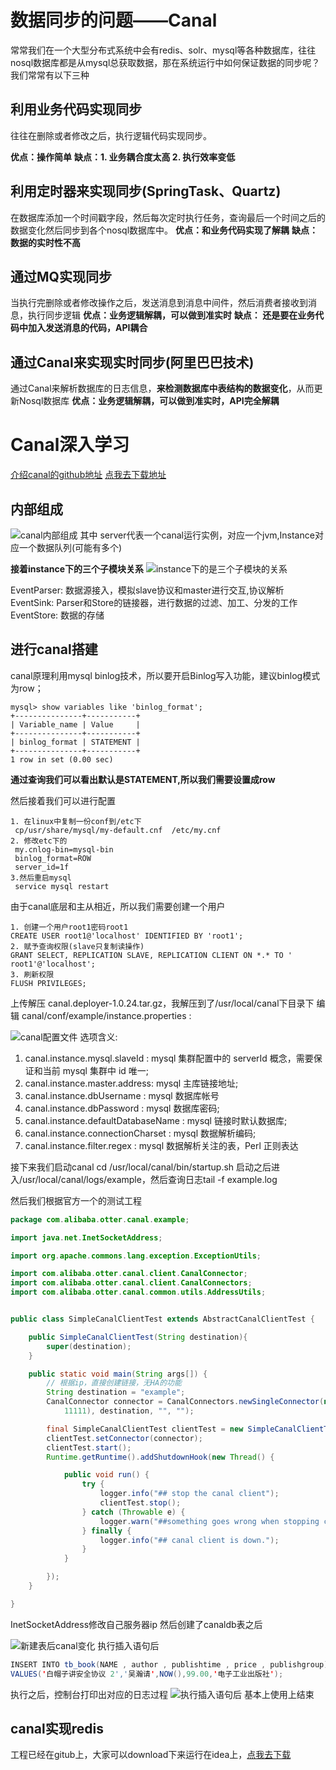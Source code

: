 # 数据同步的问题——Canal
常常我们在一个大型分布式系统中会有redis、solr、mysql等各种数据库，往往nosql数据库都是从mysql总获取数据，那在系统运行中如何保证数据的同步呢？我们常常有以下三种
## 利用业务代码实现同步
往往在删除或者修改之后，执行逻辑代码实现同步。

**优点：操作简单**
**缺点：1. 业务耦合度太高 2. 执行效率变低**

## 利用定时器来实现同步(SpringTask、Quartz)
在数据库添加一个时间戳字段，然后每次定时执行任务，查询最后一个时间之后的数据变化然后同步到各个nosql数据库中。
**优点：和业务代码实现了解耦**
**缺点： 数据的实时性不高**
## 通过MQ实现同步
当执行完删除或者修改操作之后，发送消息到消息中间件，然后消费者接收到消息，执行同步逻辑
**优点：业务逻辑解耦，可以做到准实时**
**缺点： 还是要在业务代码中加入发送消息的代码，API耦合**

## 通过Canal来实现实时同步(阿里巴巴技术)
通过Canal来解析数据库的日志信息，**来检测数据库中表结构的数据变化**，从而更新Nosql数据库
**优点：业务逻辑解耦，可以做到准实时，API完全解耦**
# Canal深入学习
[介绍canal的github地址](https://github.com/alibaba/canal "github地址")
[点我去下载地址](https://github.com/alibaba/canal/releases?after=canal-1.0.26-preview-3 "具体下载地址")
## 内部组成
![canal内部组成](http://qiniuyun.lmxljc.xyz/canal%E5%86%85%E9%83%A8%E7%BB%84%E6%88%90.png "canal内部组成")
其中 server代表一个canal运行实例，对应一个jvm,Instance对应一个数据队列(可能有多个)

**接着instance下的三个子模块关系**
![instance下的是三个子模块的关系](http://qiniuyun.lmxljc.xyz/cana%E5%86%85%E9%83%A8l%E4%B8%89%E8%80%85%E5%85%B3%E7%B3%BB.png "instance下的是三个子模块的关系")

EventParser: 数据源接入，模拟slave协议和master进行交互,协议解析
EventSink: Parser和Store的链接器，进行数据的过滤、加工、分发的工作
EventStore: 数据的存储
## 进行canal搭建
canal原理利用mysql binlog技术，所以要开启Binlog写入功能，建议binlog模式为row；
```
mysql> show variables like 'binlog_format';
+---------------+-----------+
| Variable_name | Value     |
+---------------+-----------+
| binlog_format | STATEMENT |
+---------------+-----------+
1 row in set (0.00 sec)
```
**通过查询我们可以看出默认是STATEMENT,所以我们需要设置成row**

然后接着我们可以进行配置

```
1. 在linux中复制一份conf到/etc下
 cp/usr/share/mysql/my-default.cnf  /etc/my.cnf
2. 修改etc下的
 my.cnlog-bin=mysql-bin
 binlog_format=ROW
 server_id=1f
3.然后重启mysql
 service mysql restart
```
由于canal底层和主从相近，所以我们需要创建一个用户

```
1. 创建一个用户root1密码root1
CREATE USER root1@'localhost' IDENTIFIED BY 'root1';
2. 赋予查询权限(slave只复制读操作)
GRANT SELECT, REPLICATION SLAVE, REPLICATION CLIENT ON *.* TO ' root1'@'localhost';
3. 刷新权限
FLUSH PRIVILEGES;
```
上传解压 canal.deployer-1.0.24.tar.gz，我解压到了/usr/local/canal下目录下
编辑 canal/conf/example/instance.properties :

![canal配置文件](http://qiniuyun.lmxljc.xyz/canal%E9%85%8D%E7%BD%AE%E6%96%87%E4%BB%B6.png "canal配置文件")
选项含义: 
1) canal.instance.mysql.slaveId : mysql 集群配置中的 serverId 概念，需要保证和当前 mysql 集群中 id 唯一;
2) canal.instance.master.address: mysql 主库链接地址;
3) canal.instance.dbUsername : mysql 数据库帐号
4) canal.instance.dbPassword : mysql 数据库密码;
5) canal.instance.defaultDatabaseName : mysql 链接时默认数据库;
6) canal.instance.connectionCharset : mysql 数据解析编码;
7) canal.instance.filter.regex : mysql 数据解析关注的表，Perl 正则表达

接下来我们启动canal
cd /usr/local/canal/bin/startup.sh
启动之后进入/usr/local/canal/logs/example，然后查询日志tail -f example.log

然后我们根据官方一个的测试工程
```java
package com.alibaba.otter.canal.example;

import java.net.InetSocketAddress;

import org.apache.commons.lang.exception.ExceptionUtils;

import com.alibaba.otter.canal.client.CanalConnector;
import com.alibaba.otter.canal.client.CanalConnectors;
import com.alibaba.otter.canal.common.utils.AddressUtils;


public class SimpleCanalClientTest extends AbstractCanalClientTest {

    public SimpleCanalClientTest(String destination){
        super(destination);
    }

    public static void main(String args[]) {
        // 根据ip，直接创建链接，无HA的功能
        String destination = "example";
        CanalConnector connector = CanalConnectors.newSingleConnector(new InetSocketAddress("192.168.13.130",
            11111), destination, "", "");

        final SimpleCanalClientTest clientTest = new SimpleCanalClientTest(destination);
        clientTest.setConnector(connector);
        clientTest.start();
        Runtime.getRuntime().addShutdownHook(new Thread() {

            public void run() {
                try {
                    logger.info("## stop the canal client");
                    clientTest.stop();
                } catch (Throwable e) {
                    logger.warn("##something goes wrong when stopping canal:\n{}", ExceptionUtils.getFullStackTrace(e));
                } finally {
                    logger.info("## canal client is down.");
                }
            }

        });
    }

}
```
InetSocketAddress修改自己服务器ip
然后创建了canaldb表之后

![新建表后canal变化](http://qiniuyun.lmxljc.xyz/canaldb%E6%9B%B4%E6%94%B9%E5%8F%98%E5%8C%96.png "添加数据后canal变化")
执行插入语句后
```java
INSERT INTO tb_book(NAME , author , publishtime , price , publishgroup) 
VALUES('白帽子讲安全协议 2','吴瀚请',NOW(),99.00,'电子工业出版社');
```
执行之后，控制台打印出对应的日志过程
![执行插入语句后](http://qiniuyun.lmxljc.xyz/canal%E5%9C%A8%E6%8F%92%E5%85%A5%E8%AF%AD%E5%8F%A5%E5%90%8E.png "执行插入语句后")
基本上使用上结束

## canal实现redis
工程已经在gitub上，大家可以download下来运行在idea上，[点我去下载](https://github.com/lmx110522/canal-redis-sync.git "点我去下载")




















